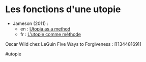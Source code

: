 # Les fonctions d'une utopie

- Jameson (2011) :
	- en : [Utopia as a method][2]
	- fr : [L'utopie comme méthode][1]

Oscar Wild chez LeGuin Five Ways to Forgiveness : [[13448169]]

[1]: https://www.contretemps.eu/utopie-methode-jameson/
[2]: https://www.degruyter.com/document/doi/10.1515/9781400834952.21/html

#utopie
